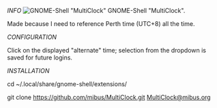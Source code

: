 *INFO*
![GNOME-Shell "MultiClock"](https://dl.dropboxusercontent.com/u/16171515/screen.png)
GNOME-Shell "MultiClock".

Made because I need to reference Perth time (UTC+8) all the time.

*CONFIGURATION*

Click on the displayed "alternate" time; selection from the dropdown is saved for future logins.

*INSTALLATION*

cd ~/.local/share/gnome-shell/extensions/

git clone https://github.com/mibus/MultiClock.git MultiClock@mibus.org
